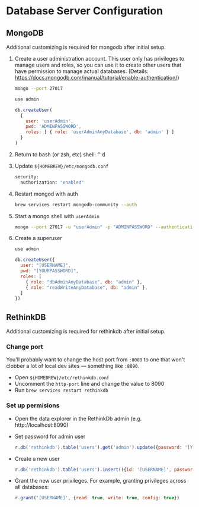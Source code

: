 # Database Server Configuration

## MongoDB

Additional customizing is required for mongodb after initial setup.

1. Create a user administration account. This user only has privileges to manage users and roles, so you can use it to create other users that have permission to manage actual databases. (Details: https://docs.mongodb.com/manual/tutorial/enable-authentication/)

    ```bash
    mongo --port 27017
    ```

    ```js
    use admin

    db.createUser(
      {
        user: 'userAdmin',
        pwd: 'ADMINPASSWORD',
        roles: [ { role: 'userAdminAnyDatabase', db: 'admin' } ]
      }
    )
    ```

2. Return to bash (or zsh, etc) shell: <kbd>^</kbd> <kbd>d</kbd>
3. Update `${HOMEBREW}/etc/mongodb.conf`

    ```bash
    security:
      authorization: "enabled"
    ```

4. Restart mongod with auth

    ```bash
    brew services restart mongodb-community --auth
    ```

5. Start a mongo shell with `userAdmin`

    ```bash
    mongo --port 27017 -u "userAdmin" -p "ADMINPASSWORD" --authenticationDatabase "admin"
    ```

6. Create a superuser

    ```js
    use admin

    db.createUser({
      user: "[USERNAME]",
      pwd: "[YOURPASSWORD]",
      roles: [
        { role: "dbAdminAnyDatabase", db: "admin" },
        { role: "readWriteAnyDatabase", db: "admin" },
      ]
    })

    ```

## RethinkDB

Additional customizing is required for rethinkdb after initial setup.

### Change port

You'll probably want to change the host port from `:8080` to one that won't clobber a lot of local dev sites — something like `:8090`.

* Open `${HOMEBREW}/etc/rethinkdb.conf`
* Uncomment the `http-port` line and change the value to 8090
* Run `brew services restart rethinkdb`

### Set up permisions

* Open the data explorer in the RethinkDb admin (e.g. http://localhost:8090)
* Set password for admin user

    ```js
    r.db('rethinkdb').table('users').get('admin').update({password: '[YOURPASSWORD]'})
    ```

* Create a new user

    ```js
    r.db('rethinkdb').table('users').insert(({id: '[USERNAME]', password: '[YOURPASSWORD]'})

    ```

* Grant the new user privileges. For example, granting privileges across all databases:

    ```js
    r.grant('[USERNAME]', {read: true, write: true, config: true})
    ```
